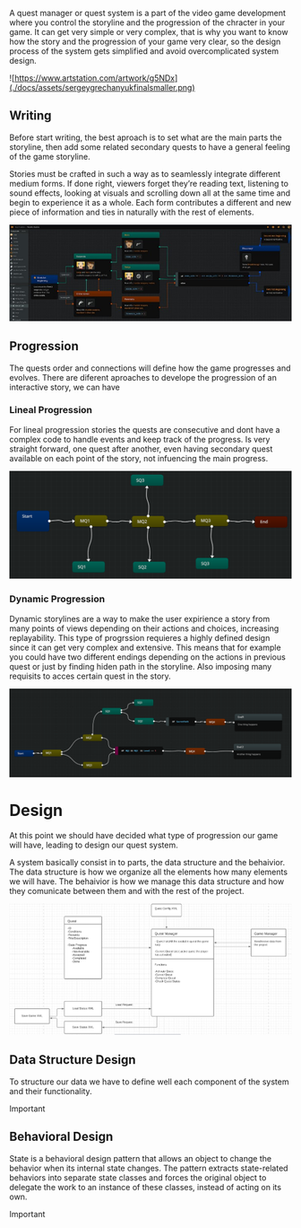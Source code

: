 
A quest manager or quest system is a part of the video game development where you control the storyline and the progression of the chracter
in your game. It can get very simple or very complex, that is why you want to know how the story and the progression of your game very clear,
so the design process of the system gets simplified and avoid overcomplicated system design.


![https://www.artstation.com/artwork/g5NDx](./docs/assets/sergeygrechanyukfinalsmaller.png)



## Writing

Before start writing, the best aproach is to set what are the main parts the storyline, then add some related secondary quests to have a 
general feeling of the game storyline.

Stories must be crafted in such a way as to seamlessly integrate different medium forms. If done right, viewers forget they’re reading text, 
listening to sound effects, looking at visuals and scrolling down all at the same time and begin to experience it as a whole.
Each form contributes a different and new piece of information and ties in naturally with the rest of elements.

![example](./docs/assets/example.png)

## Progression

The quests order and connections will define how the game progresses and evolves. 
There are diferent aproaches to develope the progression of an interactive story, we can have 


### Lineal Progression

For lineal progression stories the quests are consecutive and dont have a complex code to handle events and keep track of the progress.
Is very straight forward, one quest after another, even having secondary quest available on each point of the story, not infuencing the main progress. 

![example](./docs/assets/lineal.png)

### Dynamic Progression

Dynamic storylines are a way to make the user expirience a story from many points of views depending on their actions and choices, increasing replayability.
This type of progrssion requieres a highly defined design since it can get very complex and extensive.
This means that for example you could have two different endings depending on the actions in previous quest or just by finding hiden path in the storyline.
Also imposing many requisits to acces certain quest in the story.

![example](./docs/assets/dynamic.png)

# Design

At this point we should have decided what type of progression our game will have, leading to design our quest system.

A system basically consist in to parts, the data structure and the behaivior. The data structure is how we organize all the elements
how many elements we will have. The behaivior is how we manage this data structure and how they comunicate between them and with the rest of the project.

![example](./docs/assets/uml.png)

##  Data Structure Design

To structure our data we have to define well each component of the system and their functionality.


Important

## Behavioral Design

State is a behavioral design pattern that allows an object to change the behavior when its internal state changes. 
The pattern extracts state-related behaviors into separate state classes and forces the original object to delegate the work to an instance of these classes, instead of acting on its own.

Important


